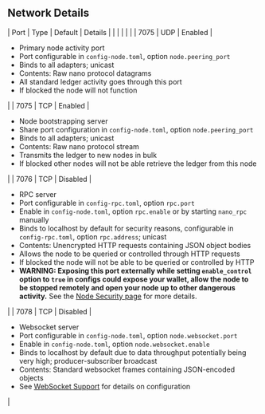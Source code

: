 ## Network Details

| Port | Type | Default  | Details |
|      |      |          |         |
| 7075 | UDP  | Enabled  | <ul><li>Primary node activity port</li><li>Port configurable in `config-node.toml`, option `node.peering_port`</li><li>Binds to all adapters; unicast</li><li>Contents: Raw nano protocol datagrams</li><li>All standard ledger activity goes through this port</li><li>If blocked the node will not function</li></ul> |
| 7075 | TCP  | Enabled  | <ul><li>Node bootstrapping server</li><li>Share port configuration in `config-node.toml`, option `node.peering_port`</li><li>Binds to all adapters; unicast</li><li>Contents: Raw nano protocol stream</li><li>Transmits the ledger to new nodes in bulk</li><li>If blocked other nodes will not be able retrieve the ledger from this node</li></ul> |
| 7076 | TCP  | Disabled | <ul><li>RPC server</li><li>Port configurable in `config-rpc.toml`, option `rpc.port`</li><li>Enable in `config-node.toml`, option `rpc.enable` or by starting `nano_rpc` manually</li><li> Binds to localhost by default for security reasons, configurable in `config-rpc.toml`, option `rpc.address`; unicast</li><li>Contents: Unencrypted HTTP requests containing JSON object bodies</li><li>Allows the node to be queried or controlled through HTTP requests</li><li>If blocked the node will not be able to be queried or controlled by HTTP</li><li>**WARNING: Exposing this port externally while setting `enable_control` option to `true` in configs could expose your wallet, allow the node to be stopped remotely and open your node up to other dangerous activity.** See the [Node Security page](/running-a-node/security) for more details.</li></ul> |
| 7078 | TCP | Disabled | <ul><li>Websocket server</li><li>Port configurable in `config-node.toml`, option `node.websocket.port`</li><li>Enable in `config-node.toml`, option `node.websocket.enable`</li><li>Binds to localhost by default due to data throughput potentially being very high; producer-subscriber broadcast</li><li>Contents: Standard websocket frames containing JSON-encoded objects</li><li>See [WebSocket Support](/integration-guides/websockets) for details on configuration</li></ul> |